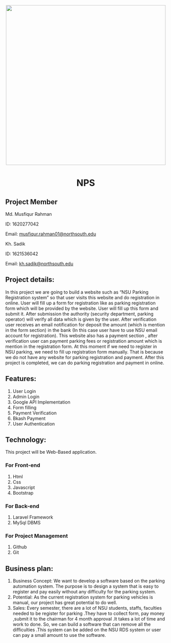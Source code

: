 

<p align="center">

  <img width="500" height="500" src="https://user-images.githubusercontent.com/51596372/61581712-82600480-ab43-11e9-915b-75f090ce9a24.jpg">

</p>



<p align="center">

<H1 align="center"> NPS </H1>


</p>



## Project Member

Md. Musfiqur Rahman

ID: 1620277042

Email: musfiqur.rahman01@northsouth.edu

Kh. Sadik

ID: 1621536042

Email: kh.sadik@northsouth.edu




## Project details:

In this project we are going to build a website such as “NSU Parking Registration system” so that user visits this website and do registration in online. User will fill up a form for registration like as parking registration form which will be provided by the website. User will fill up this form and submit it. After submission the authority (security department, parking operator) will verify all data which is given by the user. After verification user receives an email notification for deposit the amount (which is mention in the form section) in the bank (In this case user have to use NSU email account for registration). This website also has a payment section , after verification user can payment parking fees or registration amount which is mention in the registration form.
At this moment if we need to register in NSU parking, we need to fill up registration form manually. That is because we do not have any website for parking registration and payment. After this project is completed, we can do parking registration and payment in online.

## Features:

1.	User Login
2.	Admin Login
3.	Google API Implementation
4.	Form filling
5.	Payment Verification
6.	Bkash Payment
7.	User Authentication

## Technology:
This project will be Web-Based application.

### For Front-end

1.	Html
2.	Css
3.	Javascript
4.	Bootstrap

### For Back-end

1.	Laravel Framework
2.	MySql DBMS

### For Project Management

1.	Github
2.	Git

## Business plan:

1. Business Concept: We want to develop a software based on the parking automation system. The purpose is to design a system that is easy to register and pay easily without any difficulty for the parking system.
2. Potential: As the current registration system for parking vehicles is manual, our project has great potential to do well.
3. Sales: Every semester, there are a lot of NSU students, staffs, faculties needed to be register for parking .They have to collect form, pay money ,submit it to the chairman for 4 month approval .It takes  a lot of time and work to done. So, we can build a software that can remove all the difficulties .This system can be added on the NSU RDS system or user can pay a small amount to use the software.

